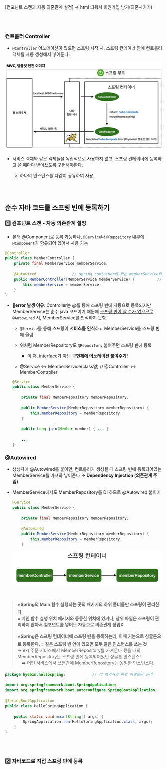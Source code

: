 [컴포넌트 스캔과 자동 의존관계 설정] → html 띄워서 회원가입 받기(의존시키기)

<br><br>

### 컨트롤러 Controller

- `@Controller` 어노테이션이 있으면 스프링 시작 시, 스프링 컨테이너 안에 컨트롤러 객체를 자동 생성해서 넣어둔다.
  

<img src='./img/04.04_img1.png'>

- 서비스 객체와 같은 객체들을 독립적으로 사용하지 않고, 스프링 컨테이너에 등록하고 쓸 때마다 받아쓰도록 구현해야한다.
  
  - 하나의 인스턴스를 다같이 공유하여 사용
    

<br><br>

## 순수 자바 코드를 스프링 빈에 등록하기

### 1️⃣ 컴포넌트 스캔 - 자동 의존관계 설정

- 본래 @Component로 등록 가능하나, `@Service`나 `@Repository` 내부에 `@Component`가 함유되어 있어서 사용 가능
  

```java
@Controller
public class MemberController {
    private final MemberService memberService;

    @Autowired                // spring container에 있는 memberService와 연결 시켜줌 -> error 발
    public MemberController(MemberService memberService) {          // cmd+N : 셍상자 자동 생성
        this.memberService = memberService;
    }
}
```

- 🚨**error 발생 이유**: Controller는 @를 통해 스프링 빈에 자동으로 등록되지만 MemberService는 순수 java 코드이기 때문에 <u>스프링 빈이 알 수가 없으므로</u> `@Autowired` 시, MemberService를 인식하지 못함.
  
  - `@Service`를 통해 스프링이 **서비스를 인식**하고 MemberService를 스프링 빈에 올림
    
  - 위처럼 MemberRepository도 `@Repository` 붙여주면 스프링 빈에 등록
    
    - 이 때, interface가 아닌 <u>**구현체에 어노테이션 붙여주기!**</u>
      
  - @Service ↔ MemberService(class명) // @Controller ↔ MemberController
    
  
  ```java
  @Service
  public class MemberService {
  
      private final MemberRepository memberRepository;
  
      public MemberService(MemberRepository memberRepository) {
          this.memberRepository = memberRepository;
      }
  
      public Long join(Member member) { ... }
  
      ...
  }
  ```
  

### @Autowired

- 생성자에 @Autowired를 붙이면, 컨트롤러가 생성될 때 스프링 빈에 등록되어있는 MemberService를 가져와 넣어준다 → **Dependency Injection (의존관계 주입)**
  
- MemberService에서도 MemberRepository를 DI 하므로 @Autowired 붙이기
  
  ```java
  @Service
  public class MemberService {
  
      private final MemberRepository memberRepository;
  
      @Autowired
      public MemberService(MemberRepository memberRepository) {
          this.memberRepository = memberRepository;
      }
  ```
  
  <img src='./img/04.04_img2.png'>
<br>

> **⭐️Spring의 Main 함수 실행되는 곳의 패키지의 하위 폴더들만 스프링이 관리한다 <br> = 메인 함수 실행 위치 패키지와 동등한 위치에 있거나, 상위 파일은 스프링이 관리하지 않아서 컴포넌트를 넣어도 자동으로 의존관계 성립X**  <br><br>
**⭐️Spring은 스프링 컨테이너에 스프링 빈을 등록하는데, 이때 기본으로 싱글톤으로 등록한다. = 같은 스프링 빈 안에 있으면 모두 같은 인스턴스를 쓰는 것** <br>
→ ex) 주문 서비스에서 MemberRepository를 가져온다 했을 때의 MemberRepository는 스프링 빈에 등록되어있던 싱글톤 인스턴스!<br> &emsp;➡️ 어떤 서비스에서 쓰든간에 MemberRepository는 동일한 인스턴스다.

```java
package hyebin.hellospring;            // 이 패키지의 하위 파일들만 관리

import org.springframework.boot.SpringApplication;
import org.springframework.boot.autoconfigure.SpringBootApplication;

@SpringBootApplication
public class HelloSpringApplication {

	public static void main(String[] args) {
		SpringApplication.run(HelloSpringApplication.class, args);
	}
}


```
<br><br>

### 2️⃣ 자바코드로 직접 스프링 빈에 등록